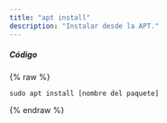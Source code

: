```yaml
---
title: "apt install"
description: "Instalar desde la APT."
---
```

##### Código

{% raw %}
~~~liquid
sudo apt install [nombre del paquete]
~~~
{% endraw %}


